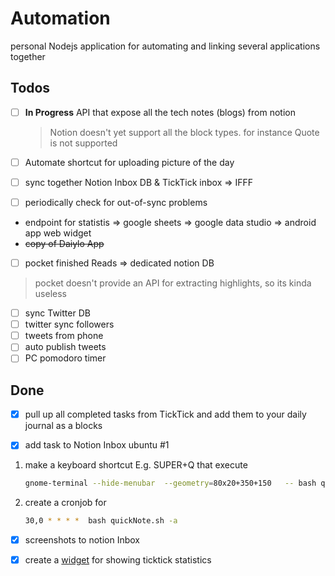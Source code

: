 # Automation

personal Nodejs application for automating and linking several applications together

## Todos

- [ ] **In Progress** API that expose all the tech notes (blogs) from notion
  > Notion doesn't yet support all the block types. for instance Quote is not supported  
- [ ]  Automate shortcut for uploading picture of the day

- [ ]  sync together Notion Inbox DB & TickTick inbox ⇒ IFFF
  - [ ]  periodically check for out-of-sync problems
  - endpoint for statistis => google sheets => google data studio => android app web widget
- ~~copy of Daiylo App~~
- [ ]  pocket finished Reads ⇒ dedicated notion DB

  > pocket doesn't provide an API for extracting highlights, so its kinda useless

- [ ]  sync Twitter DB
  - [ ]  twitter sync followers
  - [ ]  tweets from phone
  - [ ]  auto publish tweets
- [ ]  PC pomodoro timer

## Done

- [x]  pull up all completed tasks from TickTick and add them to your daily journal as a blocks

- [x]  add task to Notion Inbox ubuntu #1
  1. make a keyboard shortcut E.g. SUPER+Q that execute

      ```bash
      gnome-terminal --hide-menubar  --geometry=80x20+350+150   -- bash quickNote.sh
      ```

  2. create a cronjob for

      ```bash
      30,0 * * * *  bash quickNote.sh -a
      ```


- [x]  screenshots to notion Inbox

- [x] create a [widget](https://datastudio.google.com/embed/reporting/d58d54aa-5a25-4392-bdaf-b80d3e3f45b7/page/tfcbC) for showing ticktick statistics